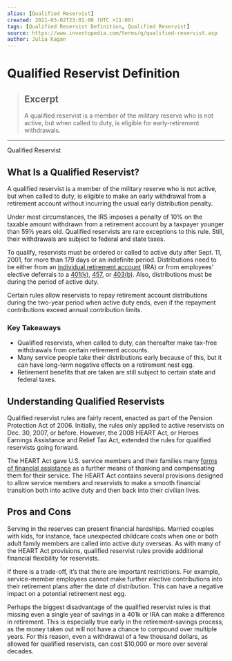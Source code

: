 ```yaml
---
alias: [Qualified Reservist]
created: 2021-03-02T23:01:00 (UTC +11:00)
tags: [Qualified Reservist Definition, Qualified Reservist]
source: https://www.investopedia.com/terms/q/qualified-reservist.asp
author: Julia Kagan
---
```


# Qualified Reservist Definition

> ## Excerpt
> A qualified reservist is a member of the military reserve who is not active, but when called to duty, is eligible for early-retirement withdrawals.

---

Qualified Reservist
## What Is a Qualified Reservist?

A qualified reservist is a member of the military reserve who is not active, but when called to duty, is eligible to make an early withdrawal from a retirement account without incurring the usual early distribution penalty.

Under most circumstances, the IRS imposes a penalty of 10% on the taxable amount withdrawn from a retirement account by a taxpayer younger than 59½ years old. Qualified reservists are rare exceptions to this rule. Still, their withdrawals are subject to federal and state taxes.

To qualify, reservists must be ordered or called to active duty after Sept. 11, 2001, for more than 179 days or an indefinite period. Distributions need to be either from an [individual retirement account](https://www.investopedia.com/terms/i/ira.asp) (IRA) or from employees’ elective deferrals to a [401(k)](https://www.investopedia.com/terms/1/401kplan.asp), [457](https://www.investopedia.com/terms/1/457plan.asp), or [403(b)](https://www.investopedia.com/terms/1/403bplan.asp). Also, distributions must be during the period of active duty.

Certain rules allow reservists to repay retirement account distributions during the two-year period when active duty ends, even if the repayment contributions exceed annual contribution limits.

### Key Takeaways

-   Qualified reservists, when called to duty, can thereafter make tax-free withdrawals from certain retirement accounts.
-   Many service people take their distributions early because of this, but it can have long-term negative effects on a retirement nest egg.
-   Retirement benefits that are taken are still subject to certain state and federal taxes.

## Understanding Qualified Reservists

Qualified reservist rules are fairly recent, enacted as part of the Pension Protection Act of 2006. Initially, the rules only applied to active reservists on Dec. 30, 2007, or before. However, the 2008 HEART Act, or Heroes Earnings Assistance and Relief Tax Act, extended the rules for qualified reservists going forward.

The HEART Act gave U.S. service members and their families many [forms of financial assistance](https://www.investopedia.com/articles/pf/09/help-family-members-trouble.asp) as a further means of thanking and compensating them for their service. The HEART Act contains several provisions designed to allow service members and reservists to make a smooth financial transition both into active duty and then back into their civilian lives.

## Pros and Cons 

Serving in the reserves can present financial hardships. Married couples with kids, for instance, face unexpected childcare costs when one or both adult family members are called into active duty overseas. As with many of the HEART Act provisions, qualified reservist rules provide additional financial flexibility for reservists.

If there is a trade-off, it’s that there are important restrictions. For example, service-member employees cannot make further elective contributions into their retirement plans after the date of distribution. This can have a negative impact on a potential retirement nest egg.

Perhaps the biggest disadvantage of the qualified reservist rules is that missing even a single year of savings in a 401k or IRA can make a difference in retirement. This is especially true early in the retirement-savings process, as the money taken out will not have a chance to compound over multiple years. For this reason, even a withdrawal of a few thousand dollars, as allowed for qualified reservists, can cost $10,000 or more over several decades.
